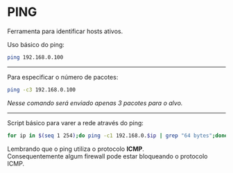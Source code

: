 # PING

Ferramenta para identificar hosts ativos.

Uso básico do ping:  
```bash
ping 192.168.0.100
```

---

Para especificar o número de pacotes:  
```bash
ping -c3 192.168.0.100
```
*Nesse comando será enviado apenas 3 pacotes para o alvo.*

---

Script básico para varer a rede através do ping:  
```bash
for ip in $(seq 1 254);do ping -c1 192.168.0.$ip | grep "64 bytes";done
```

Lembrando que o ping utiliza o protocolo **ICMP**.  
Consequentemente algum firewall pode estar bloqueando o protocolo ICMP.
